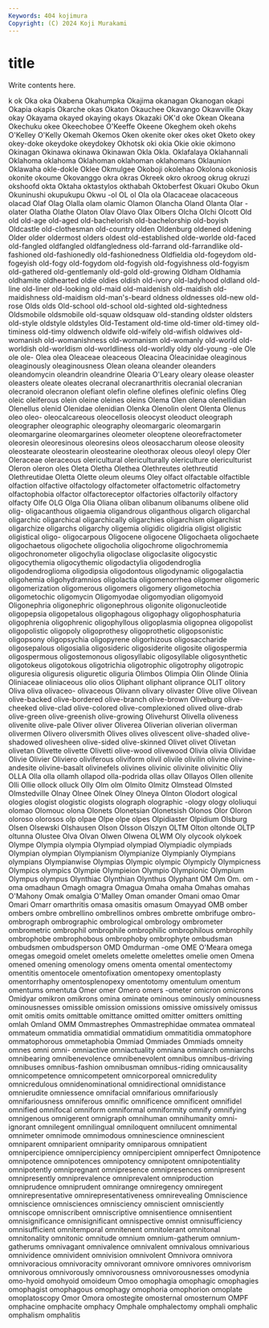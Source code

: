 ```yaml
---
Keywords: 404 kojimura
Copyright: (C) 2024 Koji Murakami
---
```


# title

Write contents here.



k ok Oka
oka Okabena Okahumpka Okajima okanagan Okanogan okapi Okapia okapis Okarche
okas Okaton Okauchee Okavango Okawville Okay okay Okayama okayed okaying
okays Okazaki OK'd oke Okean Okeana Okechuku okee Okeechobee O'Keeffe
Okeene Okeghem okeh okehs O'Kelley O'Kelly Okemah Okemos Oken okenite
oker okes oket Oketo okey okey-doke okeydoke okeydokey Okhotsk oki
okia Okie okie okimono Okinagan Okinawa okinawa Okinawan Okla Okla.
Oklafalaya Oklahannali Oklahoma oklahoma Oklahoman oklahoman oklahomans Oklaunion Oklawaha okle-dokle
Oklee Okmulgee Okoboji okolehao Okolona okoniosis okonite okoume Okovanggo okra
okras Okreek okro okroog okrug okruzi okshoofd okta Oktaha oktastylos
okthabah Oktoberfest Okuari Okubo Okun Okuninushi okupukupu Okwu -ol OL
ol Ola ola Olacaceae olacaceous olacad Olaf Olag Olalla olam
olamic Olamon Olancha Oland Olanta Olar -olater Olatha Olathe Olaton
Olav Olavo Olax Olbers Olcha Olchi Olcott Old old old-age
old-aged old-bachelorish old-bachelorship old-boyish Oldcastle old-clothesman old-country olden Oldenburg oldened
oldening Older older oldermost olders oldest old-established olde-worlde old-faced old-fangled
oldfangled oldfangledness old-farrand old-farrandlike old-fashioned old-fashionedly old-fashionedness Oldfieldia old-fogeydom old-fogeyish
old-fogy old-fogydom old-fogyish old-fogyishness old-fogyism old-gathered old-gentlemanly old-gold old-growing Oldham
Oldhamia oldhamite oldhearted oldie oldies oldish old-ivory old-ladyhood oldland old-line
old-liner old-looking old-maid old-maidenish old-maidish old-maidishness old-maidism old-man's-beard oldness oldnesses
old-new old-rose Olds olds Old-school old-school old-sighted old-sightedness Oldsmobile oldsmobile
old-squaw oldsquaw old-standing oldster oldsters old-style oldstyle oldstyles Old-Testament old-time
old-timer old-timey old-timiness old-timy oldwench oldwife old-wifely old-wifish oldwives old-womanish
old-womanishness old-womanism old-womanly old-world old-worldish old-worldism old-worldliness old-worldly oldy old-young
-ole Ole ole ole- Olea olea Oleaceae oleaceous Oleacina Oleacinidae
oleaginous oleaginously oleaginousness Olean oleana oleander oleanders oleandomycin oleandrin oleandrine
Olearia O'Leary oleary olease oleaster oleasters oleate oleates olecranal olecranarthritis
olecranial olecranian olecranoid olecranon olefiant olefin olefine olefines olefinic olefins
Oleg oleic oleiferous olein oleine oleines oleins Olema Olen olena
olenellidian Olenellus olenid Olenidae olenidian Olenka Olenolin olent Olenta Olenus
oleo oleo- oleocalcareous oleocellosis oleocyst oleoduct oleograph oleographer oleographic oleography
oleomargaric oleomargarin oleomargarine oleomargarines oleometer oleoptene oleorefractometer oleoresin oleoresinous oleoresins
oleos oleosaccharum oleose oleosity oleostearate oleostearin oleostearine oleothorax oleous oleoyl
olepy Oler Oleraceae oleraceous olericultural olericulturally olericulture olericulturist Oleron oleron
oles Oleta Oletha Olethea Olethreutes olethreutid Olethreutidae Oletta Olette oleum
oleums Oley olfact olfactable olfactible olfaction olfactive olfactology olfactometer olfactometric
olfactometry olfactophobia olfactor olfactoreceptor olfactories olfactorily olfactory olfacty Olfe OLG
Olga Olia Oliana oliban olibanum olibanums olibene olid olig- oligacanthous
oligaemia oligandrous oliganthous oligarch oligarchal oligarchic oligarchical oligarchically oligarchies oligarchism
oligarchist oligarchize oligarchs oligarchy oligemia oligidic oligidria oligist oligistic oligistical
oligo- oligocarpous Oligocene oligocene Oligochaeta oligochaete oligochaetous oligochete oligocholia oligochrome
oligochromemia oligochronometer oligochylia oligoclase oligoclasite oligocystic oligocythemia oligocythemic oligodactylia oligodendroglia
oligodendroglioma oligodipsia oligodontous oligodynamic oligogalactia oligohemia oligohydramnios oligolactia oligomenorrhea oligomer
oligomeric oligomerization oligomerous oligomers oligomery oligometochia oligometochic oligomycin Oligomyodae oligomyodian
oligomyoid Oligonephria oligonephric oligonephrous oligonite oligonucleotide oligopepsia oligopetalous oligophagous oligophagy
oligophosphaturia oligophrenia oligophrenic oligophyllous oligoplasmia oligopnea oligopolist oligopolistic oligopoly oligoprothesy
oligoprothetic oligopsonistic oligopsony oligopsychia oligopyrene oligorhizous oligosaccharide oligosepalous oligosialia oligosideric
oligosiderite oligosite oligospermia oligospermous oligostemonous oligosyllabic oligosyllable oligosynthetic oligotokeus oligotokous
oligotrichia oligotrophic oligotrophy oligotropic oliguresia oliguresis oliguretic oliguria Olimbos Olimpia
Olin Olinde Olinia Oliniaceae oliniaceous olio olios Oliphant oliphant oliprance
OLIT olitory Oliva oliva olivaceo- olivaceous Olivann olivary olivaster Olive
olive Olivean olive-backed olive-bordered olive-branch olive-brown Oliveburg olive-cheeked olive-clad olive-colored
olive-complexioned olived olive-drab olive-green olive-greenish olive-growing Olivehurst Olivella oliveness olivenite
olive-pale Oliver oliver Oliverea Oliverian oliverian oliverman olivermen Olivero oliversmith
Olives olives olivescent olive-shaded olive-shadowed olivesheen olive-sided olive-skinned Olivet olivet
Olivetan olivetan Olivette olivette Olivetti olive-wood olivewood Olivia olivia Olividae
Olivie Olivier Oliviero oliviferous oliviform olivil olivile olivilin olivine olivine-andesite
olivine-basalt olivinefels olivines olivinic olivinite olivinitic Oliy OLLA Olla olla
ollamh ollapod olla-podrida ollas ollav Ollayos Ollen ollenite Olli Ollie
ollock olluck Olly Olm olm Olmito Olmitz Olmstead Olmsted Olmstedville
Olnay Olnee Olnek Olney Olneya Olnton Olodort ological ologies ologist
ologistic ologists olograph olographic -ology ology ololiuqui olomao Olomouc olona
Olonets Olonetsian Olonetsish Olonos Olor Oloron oloroso olorosos olp olpae
Olpe olpe olpes Olpidiaster Olpidium Olsburg Olsen Olsewski Olshausen Olson
Olsson Olszyn OLTM Olton oltonde OLTP oltunna Olustee Olva Olvan
Olwen Olwena OLWM Oly olycook olykoek Olympe Olympia olympia Olympiad
olympiad Olympiadic olympiads Olympian olympian Olympianism Olympianize Olympianly Olympians olympians
Olympianwise Olympias Olympic olympic Olympicly Olympicness Olympics olympics Olympie Olympieion
Olympio Olympionic Olympium Olympus olympus Olynthiac Olynthian Olynthus Olyphant OM
Om Om. om -oma omadhaun Omagh omagra Omagua Omaha omaha
Omahas omahas O'Mahony Omak omalgia O'Malley Oman omander Omani omao
Omar Omari Omarr omarthritis omasa omasitis omasum Omayyad OMB omber
ombers ombre ombrellino ombrellinos ombres ombrette ombrifuge ombro- ombrograph ombrographic
ombrological ombrology ombrometer ombrometric ombrophil ombrophile ombrophilic ombrophilous ombrophily ombrophobe
ombrophobous ombrophoby ombrophyte ombudsman ombudsmen ombudsperson OMD Omdurman -ome OME
O'Meara omega omegas omegoid omelet omelets omelette omelettes omelie omen
Omena omened omening omenology omens omenta omental omentectomy omentitis omentocele
omentofixation omentopexy omentoplasty omentorrhaphy omentosplenopexy omentotomy omentulum omentum omentums omentuta
Omer omer Omero omers -ometer omicron omicrons Omidyar omikron omikrons
omina ominate ominous ominously ominousness ominousnesses omissible omission omissions omissive
omissively omissus omit omitis omits omittable omittance omitted omitter omitters
omitting omlah Omland OMM Ommastrephes Ommastrephidae ommatea ommateal ommateum ommatidia
ommatidial ommatidium ommatitidia ommatophore ommatophorous ommetaphobia Ommiad Ommiades Ommiads omneity
omnes omni omni- omniactive omniactuality omniana omniarch omniarchs omnibearing omnibenevolence
omnibenevolent omnibus omnibus-driving omnibuses omnibus-fashion omnibusman omnibus-riding omnicausality omnicompetence omnicompetent
omnicorporeal omnicredulity omnicredulous omnidenominational omnidirectional omnidistance omnierudite omniessence omnifacial omnifarious
omnifariously omnifariousness omniferous omnific omnificence omnificent omnifidel omnified omnifocal omniform
omniformal omniformity omnify omnifying omnigenous omnigerent omnigraph omnihuman omnihumanity omni-ignorant
omnilegent omnilingual omniloquent omnilucent omnimental omnimeter omnimode omnimodous omninescience omninescient
omniparent omniparient omniparity omniparous omnipatient omnipercipience omnipercipiency omnipercipient omniperfect Omnipotence
omnipotence omnipotences omnipotency omnipotent omnipotentiality omnipotently omnipregnant omnipresence omnipresences omnipresent
omnipresently omniprevalence omniprevalent omniproduction omniprudence omniprudent omnirange omniregency omniregent omnirepresentative
omnirepresentativeness omnirevealing Omniscience omniscience omnisciences omnisciency omniscient omnisciently omniscope omniscribent
omniscriptive omnisentience omnisentient omnisignificance omnisignificant omnispective omnist omnisufficiency omnisufficient omnitemporal
omnitenent omnitolerant omnitonal omnitonality omnitonic omnitude omnium omnium-gatherum omnium-gatherums omnivagant
omnivalence omnivalent omnivalous omnivarious omnividence omnivident omnivision omnivolent Omnivora omnivora
omnivoracious omnivoracity omnivorant omnivore omnivores omnivorism omnivorous omnivorously omnivorousness omnivorousnesses
omodynia omo-hyoid omohyoid omoideum Omoo omophagia omophagic omophagies omophagist omophagous
omophagy omophoria omophorion omoplate omoplatoscopy Omor Omora omostegite omosternal omosternum
OMPF omphacine omphacite omphacy Omphale omphalectomy omphali omphalic omphalism omphalitis
